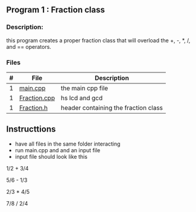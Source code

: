 ## Program 1 : Fraction class

### Description: 

this program creates a proper fraction class that will overload the +, -, *, /, and == operators.

### Files 

|   #   | File             | Description                                        |
| :---: | ---------------- | -------------------------------------------------- |
|   1   | [main.cpp](main.cpp)         | the main cpp file     |
|   1   | [Fraction.cpp](Fraction.cpp)         | hs lcd and gcd   |
|   1   | [Fraction.h](Fraction.h)         | header containing the fraction class|

## Instructtions

* have all files in the same folder interacting
* run main.cpp and and an input file
* input file should look like this

1/2 + 3/4

5/6 - 1/3

2/3 * 4/5

7/8 / 2/4


